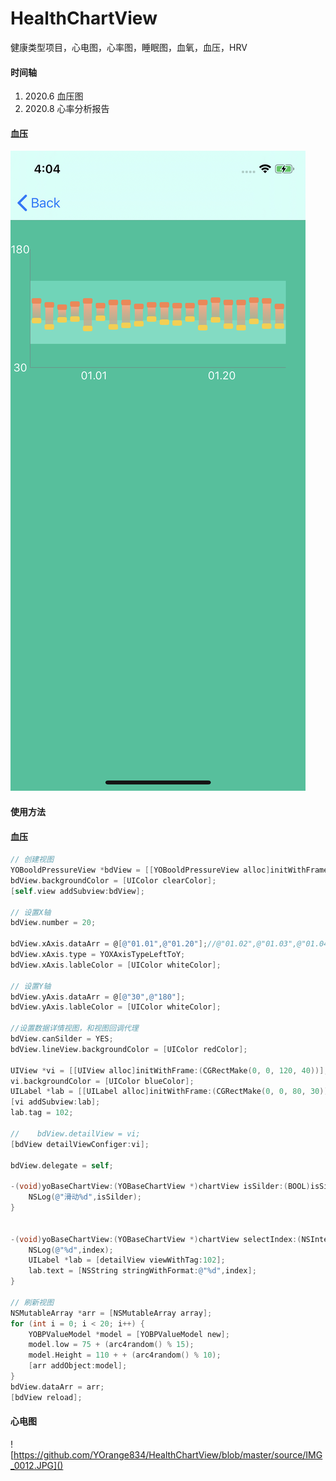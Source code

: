 # HealthChartView
健康类型项目，心电图，心率图，睡眠图，血氧，血压，HRV

#### 时间轴

1. 2020.6 血压图
2. 2020.8 心率分析报告

#### 血压

![IMG_AD9E8F629DE2-1](https://github.com/YOrange834/HealthChartView/blob/master/source/IMG_AD9E8F629DE2-1.jpeg)

#### 使用方法

#### 血压

```objective-c
// 创建视图
YOBooldPressureView *bdView = [[YOBooldPressureView alloc]initWithFrame:CGRectMake(0, 100, [UIScreen mainScreen].bounds.size.width, 200)];
bdView.backgroundColor = [UIColor clearColor];
[self.view addSubview:bdView];

// 设置X轴
bdView.number = 20;
    
bdView.xAxis.dataArr = @[@"01.01",@"01.20"];//@"01.02",@"01.03",@"01.04",@"01.05",@"01.06",@"01.07"];
bdView.xAxis.type = YOXAxisTypeLeftToY;
bdView.xAxis.lableColor = [UIColor whiteColor];

// 设置Y轴
bdView.yAxis.dataArr = @[@"30",@"180"];
bdView.yAxis.lableColor = [UIColor whiteColor];

//设置数据详情视图，和视图回调代理
bdView.canSilder = YES;
bdView.lineView.backgroundColor = [UIColor redColor];

UIView *vi = [[UIView alloc]initWithFrame:(CGRectMake(0, 0, 120, 40))];
vi.backgroundColor = [UIColor blueColor];
UILabel *lab = [[UILabel alloc]initWithFrame:(CGRectMake(0, 0, 80, 30))];
[vi addSubview:lab];
lab.tag = 102;

//    bdView.detailView = vi;
[bdView detailViewConfiger:vi];

bdView.delegate = self;

-(void)yoBaseChartView:(YOBaseChartView *)chartView isSilder:(BOOL)isSilder{
    NSLog(@"滑动%d",isSilder);
}


-(void)yoBaseChartView:(YOBaseChartView *)chartView selectIndex:(NSInteger)index detailView:(UIView *)detailView{
    NSLog(@"%d",index);
    UILabel *lab = [detailView viewWithTag:102];
    lab.text = [NSString stringWithFormat:@"%d",index];
}

// 刷新视图
NSMutableArray *arr = [NSMutableArray array];
for (int i = 0; i < 20; i++) {
    YOBPValueModel *model = [YOBPValueModel new];
    model.low = 75 + (arc4random() % 15);
    model.Height = 110 + + (arc4random() % 10);
    [arr addObject:model];
}
bdView.dataArr = arr;
[bdView reload];
```

#### 心电图

![https://github.com/YOrange834/HealthChartView/blob/master/source/IMG_0012.JPG]()

